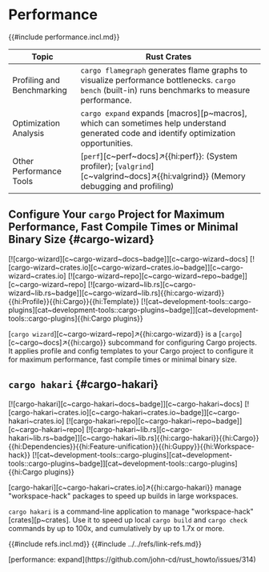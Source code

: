 # Performance

{{#include performance.incl.md}}

| Topic | Rust Crates |
|---|---|
| Profiling and Benchmarking | `cargo flamegraph` generates flame graphs to visualize performance bottlenecks. `cargo bench` (built-in) runs benchmarks to measure performance. |
| Optimization Analysis| `cargo expand` expands [macros][p~macros], which can sometimes help understand generated code and identify optimization opportunities. |
| Other Performance Tools | [`perf`][c~perf~docs]↗{{hi:perf}}: (System profiler); [`valgrind`][c~valgrind~docs]↗{{hi:valgrind}} (Memory debugging and profiling) |

## Configure Your `cargo` Project for Maximum Performance, Fast Compile Times or Minimal Binary Size {#cargo-wizard}

[![cargo-wizard][c~cargo-wizard~docs~badge]][c~cargo-wizard~docs] [![cargo-wizard~crates.io][c~cargo-wizard~crates.io~badge]][c~cargo-wizard~crates.io] [![cargo-wizard~repo][c~cargo-wizard~repo~badge]][c~cargo-wizard~repo] [![cargo-wizard~lib.rs][c~cargo-wizard~lib.rs~badge]][c~cargo-wizard~lib.rs]{{hi:cargo-wizard}}{{hi:Profile}}{{hi:Cargo}}{{hi:Template}} [![cat~development-tools::cargo-plugins][cat~development-tools::cargo-plugins~badge]][cat~development-tools::cargo-plugins]{{hi:Cargo plugins}}

[`cargo wizard`][c~cargo-wizard~repo]↗{{hi:cargo-wizard}} is a [`cargo`][c~cargo~docs]↗{{hi:cargo}} subcommand for configuring Cargo projects. It applies profile and config templates to your Cargo project to configure it for maximum performance, fast compile times or minimal binary size.

## `cargo hakari` {#cargo-hakari}

[![cargo-hakari][c~cargo-hakari~docs~badge]][c~cargo-hakari~docs] [![cargo-hakari~crates.io][c~cargo-hakari~crates.io~badge]][c~cargo-hakari~crates.io] [![cargo-hakari~repo][c~cargo-hakari~repo~badge]][c~cargo-hakari~repo] [![cargo-hakari~lib.rs][c~cargo-hakari~lib.rs~badge]][c~cargo-hakari~lib.rs]{{hi:cargo-hakari}}{{hi:Cargo}}{{hi:Dependencies}}{{hi:Feature-unification}}{{hi:Guppy}}{{hi:Workspace-hack}} [![cat~development-tools::cargo-plugins][cat~development-tools::cargo-plugins~badge]][cat~development-tools::cargo-plugins]{{hi:Cargo plugins}}

[cargo-hakari][c~cargo-hakari~crates.io]↗{{hi:cargo-hakari}} manage "workspace-hack" packages to speed up builds in large workspaces.

`cargo hakari` is a command-line application to manage "workspace-hack" [crates][p~crates]. Use it to speed up local `cargo build` and `cargo check` commands by up to 100x, and cumulatively by up to 1.7x or more.

{{#include refs.incl.md}}
{{#include ../../refs/link-refs.md}}

<div class="hidden">
[performance: expand](https://github.com/john-cd/rust_howto/issues/314)
</div>
